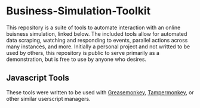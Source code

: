 # Business-Simulation-Toolkit
This repository is a suite of tools to automate interaction with an online buisness simulation, linked below. The included tools allow for automated data scraping, watching and responding to events, parallel actions across many instances, and more. Initially a personal project and not writted to be used by others, this repository is public to serve primarily as a demonstration, but is free to use by anyone who desires.

## Javascript Tools
These tools were written to be used with [Greasemonkey](https://addons.mozilla.org/en-US/firefox/addon/greasemonkey/), [Tampermonkey](https://www.tampermonkey.net/), or other similar userscript managers.
